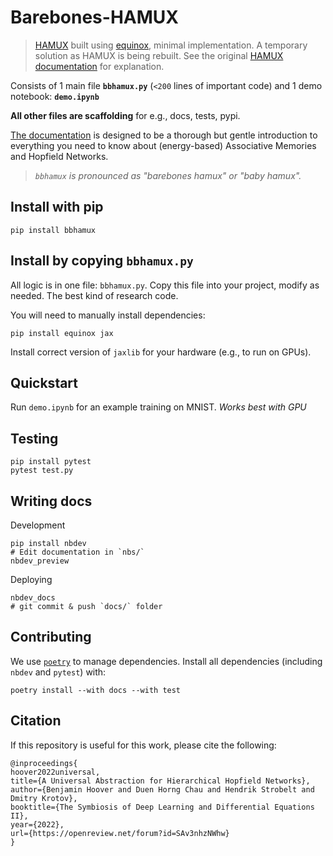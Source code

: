 # Barebones-HAMUX
> [HAMUX](https://github.com/bhoov/hamux) built using [equinox](https://github.com/patrick-kidger/equinox), minimal implementation. A temporary solution as HAMUX is being rebuilt.
> See the original [HAMUX documentation](https://bhoov.com/hamux/) for explanation.

Consists of 1 main file **`bbhamux.py`** (`<200` lines of important code) and 1 demo notebook: **`demo.ipynb`** 

**All other files are scaffolding** for e.g., docs, tests, pypi.

[The documentation](https://bhoov.com/barebones-hamux/) is designed to be a thorough but gentle introduction to everything you need to know about (energy-based) Associative Memories and Hopfield Networks.

> *`bbhamux` is pronounced as "barebones hamux" or "baby hamux".*

## Install with pip

```
pip install bbhamux
```

## Install by copying `bbhamux.py`

All logic is in one file: `bbhamux.py`. Copy this file into your project, modify as needed. The best kind of research code.

You will need to manually install dependencies:

```
pip install equinox jax
```

Install correct version of `jaxlib` for your hardware (e.g., to run on GPUs).

## Quickstart

Run `demo.ipynb` for an example training on MNIST. *Works best with GPU*

## Testing

```
pip install pytest
pytest test.py
```

## Writing docs

Development 

```
pip install nbdev
# Edit documentation in `nbs/`
nbdev_preview
```

Deploying

```
nbdev_docs
# git commit & push `docs/` folder
```

## Contributing

We use [`poetry`](https://python-poetry.org/docs/) to manage dependencies. Install all dependencies (including `nbdev` and `pytest`) with:

```
poetry install --with docs --with test
```

## Citation

If this repository is useful for this work, please cite the following:

```
@inproceedings{
hoover2022universal,
title={A Universal Abstraction for Hierarchical Hopfield Networks},
author={Benjamin Hoover and Duen Horng Chau and Hendrik Strobelt and Dmitry Krotov},
booktitle={The Symbiosis of Deep Learning and Differential Equations II},
year={2022},
url={https://openreview.net/forum?id=SAv3nhzNWhw}
}
```